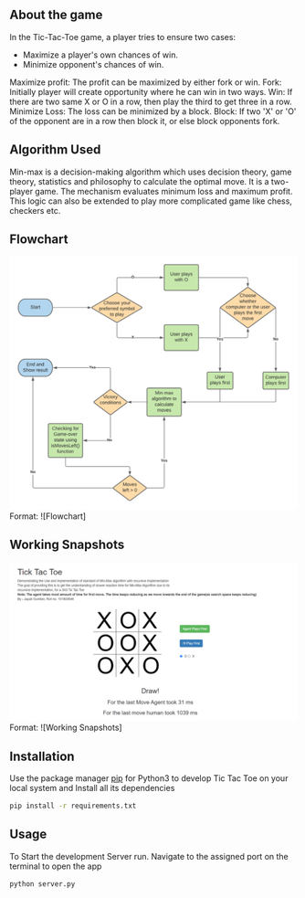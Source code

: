 ## About the game

In the Tic-Tac-Toe game, a player tries to ensure two cases:
* Maximize a player's own chances of win.
* Minimize opponent's chances of win.

Maximize profit: The profit can be maximized by either fork or win.
Fork: Initially player will create opportunity where he can win in two ways.
Win: If there are two same X or O in a row, then play the third to get three in a row.
Minimize Loss: The loss can be minimized by a block.
Block: If two 'X' or 'O' of the opponent are in a row then block it, or else block opponents fork.

## Algorithm Used

Min-max is a decision-making algorithm which uses decision theory, game theory, statistics and philosophy to calculate the optimal move. It is a two-player game. The mechanism evaluates minimum loss and maximum profit. This logic can also be extended to play more complicated game like chess, checkers etc.

## Flowchart

![Flowchart](/flowchart.png)
Format: ![Flowchart]

## Working Snapshots
![Working snapshots](/snapshot.png)
Format: ![Working Snapshots]

## Installation

Use the package manager [pip]() for Python3 to develop Tic Tac Toe on your local system and Install all its dependencies


```bash
pip install -r requirements.txt
```

## Usage

To Start the development Server run. Navigate to the assigned port on the terminal to open the app

```bash
python server.py
```
